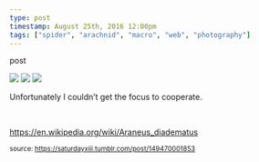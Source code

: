 ```yaml
---
type: post
timestamp: August 25th, 2016 12:00pm
tags: ["spider", "arachnid", "macro", "web", "photography"]
---
```

post


 <img src="https://saturdayxiii.github.io/media/149470001853_1.jpg"/>
       

   

 <img src="https://saturdayxiii.github.io/media/149470001853_2.jpg"/>
       

   

 <img src="https://saturdayxiii.github.io/media/149470001853_3.jpg"/>
       

        
Unfortunately I couldn’t get the focus to cooperate.

<br/>

<a href="https://en.wikipedia.org/wiki/Araneus_diadematus" target="_blank">https://en.wikipedia.org/wiki/Araneus_diadematus</a><br/>
 
      
      
      
      
      
  
<small>source: https://saturdayxiii.tumblr.com/post/149470001853</small>